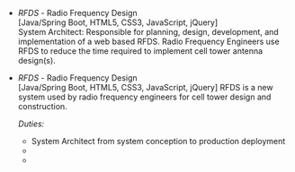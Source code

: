 

 - *RFDS* - Radio Frequency Design  
[Java/Spring Boot, HTML5, CSS3, JavaScript, jQuery]  
System Architect: Responsible for planning, design, development, and implementation of a web based RFDS. Radio Frequency Engineers use RFDS to reduce the time required to implement cell tower antenna design(s).

 - *RFDS* - Radio Frequency Design  
[Java/Spring Boot, HTML5, CSS3, JavaScript, jQuery]
RFDS is a new system used by radio frequency engineers for cell tower design and construction.  

	*Duties:*
	- System Architect from system conception to production deployment
	- 
	- 
<!--stackedit_data:
eyJoaXN0b3J5IjpbLTg1NTA3MTE3MCwxOTY0MzAyNjU2LDEyMj
czMDgwNDMsLTUwMjIxNDI0MiwtMjI4Mzg1ODc5XX0=
-->